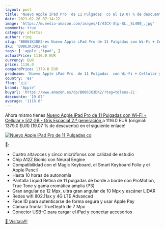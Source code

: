 ```yaml
---
layout: post
title: 'Nuevo Apple iPad Pro  de 11 Pulgadas  co al 19.07 % de descuento'
date: 2021-02-26 07:14:22
image: 'https://m.media-amazon.com/images/I/41CX-Ulp-BL._SL400_.jpg'
comments: true
category: ofertas
author: ring
slug: 'B0863K3DK2-es Nuevo Apple iPad Pro de 11 Pulgadas con Wi-Fi + Cellular y...'
sku: 'B0863K3DK2-es'
tags: [ 'apple','ipad', ]
actualPrice: 1116.0 EUR
currency: EUR
price: 1116.0
comparePrice: 1379.0 EUR
prodname: 'Nuevo Apple iPad Pro  de 11 Pulgadas  con Wi-Fi + Cellular y 512 GB  - Gris Espacial  2.ª generación '
country: 'es'
flag: '🇪🇸'
brand: 'Apple'
buyurl: 'https://www.amazon.es/dp/B0863K3DK2/?tag=tolees-21'
descuento: '19.07'
average: '1116.0'
---
```


Ahora mismo tienes [Nuevo Apple iPad Pro  de 11 Pulgadas  con Wi-Fi + Cellular y 512 GB  - Gris Espacial  2.ª generación ](https://www.amazon.es/dp/B0863K3DK2/?tag=tolees-21) a 1116.0 EUR (original: 1379.0 EUR) (19.07 %  de descuento) en el siguiente enlace!

[![Nuevo Apple iPad Pro  de 11 Pulgadas  co](https://m.media-amazon.com/images/I/41CX-Ulp-BL._SL400_.jpg)](https://www.amazon.es/dp/B0863K3DK2/?tag=tolees-21)

🔎:

- Cuatro altavoces y cinco micrófonos con calidad de estudio
- Chip A12Z Bionic con Neural Engine
- Compatibilidad con el Magic Keyboard, el Smart Keyboard Folio y el Apple Pencil
- Hasta 10 horas de autonomía
- Pantalla Liquid Retina de 11 pulgadas de borde a borde con ProMotion, True Tone y gama cromática amplia (P3)
- Gran angular de 12 Mpx, ultra gran angular de 10 Mpx y escáner LiDAR
- Redes wifi 802.11ax y 4G LTE Advanced
- Face ID para autenticarse de forma segura y usar Apple Pay
- Cámara frontal TrueDepth de 7 Mpx
- Conector USB-C para cargar el iPad y conectar accesorios

[🛒 Visítala!!!](https://www.amazon.es/dp/B0863K3DK2/?tag=tolees-21)
